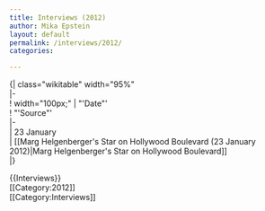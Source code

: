 ```yaml
---
title: Interviews (2012)
author: Mika Epstein
layout: default
permalink: /interviews/2012/
categories:

---
```

{| class="wikitable" width="95%"  
|-  
! width="100px;" | "'Date"'  
! "'Source"'  
|-  
| 23 January  
| [[Marg Helgenberger's Star on Hollywood Boulevard (23 January 2012)|Marg Helgenberger's Star on Hollywood Boulevard]]  
|}

{{Interviews}}  
[[Category:2012]]  
[[Category:Interviews]]